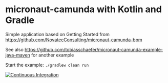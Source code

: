 # micronaut-camunda with Kotlin and Gradle

Simple application based on Getting Started from https://github.com/NovatecConsulting/micronaut-camunda-bpm

See also https://github.com/tobiasschaefer/micronaut-camunda-example-java-maven for another example

Start the example:
`./gradlew clean run`

[![Continuous Integration](https://github.com/tobiasschaefer/micronaut-camunda-example-kotlin-gradle/workflows/Java%20CI%20with%20Gradle/badge.svg)](https://github.com/tobiasschaefer/micronaut-camunda-example-kotlin-gradle/actions)
